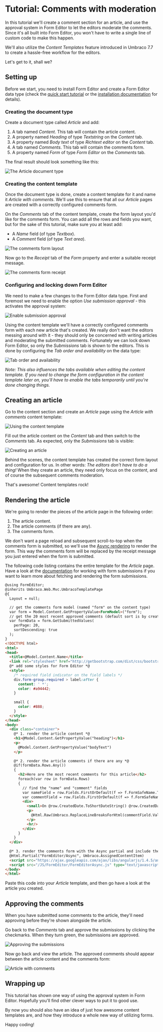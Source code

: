 # Tutorial: Comments with moderation

In this tutorial we'll create a comment section for an article, and use the approval system in Form Editor to let the editors moderate the comments. Since it's all built into Form Editor, you won't have to write a single line of custom code to make this happen.

We'll also utilize the *Content Templates* feature introduced in Umbraco 7.7 to create a hassle-free workflow for the editors.

Let's get to it, shall we?

## Setting up

Before we start, you need to install Form Editor and create a Form Editor data type (check the [quick start tutorial](QuickStart.md) or the [installation documentation](../Docs/install.md) for details). 

### Creating the document type

Create a document type called *Article* and add:

1. A tab named *Content*. This tab will contain the article content.
2. A property named *Heading* of type *Textstring* on the *Content* tab.
3. A property named *Body text* of type *Richtext editor* on the *Content* tab.
4. A tab named *Comments*. This tab will contain the comments form.
5. A property named *Form* of type *Form Editor* on the *Comments* tab.

The final result should look something like this:

![The Article document type](img/Approval/article-document-type.png)

### Creating the content template

Once the document type is done, create a content template for it and name it *Article with comments*. We'll use this to ensure that all our *Article* pages are created with a correctly configured comments form.

On the *Comments* tab of the content template, create the form layout you'd like for the comments form. You can add all the rows and fields you want, but for the sake of this tutorial, make sure you at least add:

* A *Name* field (of type *Textbox*).
* A *Comment* field (of type *Text area*).

![The comments form layout](img/Approval/article-content-template-form-layout.png)

Now go to the *Receipt* tab of the *Form* property and enter a suitable receipt message.

![The comments form receipt](img/Approval/article-content-template-form-receipt.png)

### Configuring and locking down Form Editor

We need to make a few changes to the Form Editor data type. First and foremost we need to enable the option *Use submission approval* - this activates the approval system:

![Enable submission approval](img/Approval/data-type-submission-approval.png)

Using the content template we'll have a correctly configured comments form with each new article that's created. We really don't want the editors messing around with it - they should only be concerned with writing articles and moderating the submitted comments. Fortunately we can lock down Form Editor, so only the *Submissions* tab is shown to the editors. This is done by configuring the *Tab order and availability* on the data type:

![Tab order and availability](img/Approval/data-type-tab-availability.png)

*Note: This also influences the tabs available when editing the content template. If you need to change the form configuration in the content template later on, you'll have to enable the tabs temporarily until you're done changing things.*

## Creating an article

Go to the content section and create an *Article* page using the *Article with comments* content template: 

![Using the content template](img/Approval/using-the-content-template.png)

Fill out the article content on the *Content* tab and then switch to the *Comments* tab. As expected, only the *Submissions* tab is visible:

![Creating an article](img/Approval/creating-an-article.png)

Behind the scenes, the content template has created the correct form layout and configuration for us. In other words: *The editors don't have to do a thing!* When they create an article, they need only focus on the content, and of course the subsequent comments moderation. 

That's awesome! Content templates rock!

## Rendering the article

We're going to render the pieces of the article page in the following order:

1. The article content.
2. The article comments (if there are any).
3. The comments form.

We don't want a page reload and subsequent scroll-to-top when the comments form is submitted, so we'll use the [Async rendering](../Docs/render.md) to render the form. This way the comments form will be replaced by the receipt message you just entered when the form is submitted.

The following code listing contains the entire template for the *Article* page. Have a look at the [documentation](../Docs/submissions_list.md) for working with form submissions if you want to learn more about fetching and rendering the form submissions.

```html
@using FormEditor;
@inherits Umbraco.Web.Mvc.UmbracoTemplatePage
@{
  Layout = null;

  // get the comments form model (named "form" on the content type)
  var form = Model.Content.GetPropertyValue<FormModel>("form");
  // get the 20 most recent approved comments (default sort is by creation date) 
  var formData = form.GetSubmittedValues(
    perPage: 20, 
    sortDescending: true
  );  
}
<!DOCTYPE html>
<html>
<head>
  <title>@Model.Content.Name</title>
  <link rel="stylesheet" href="http://getbootstrap.com/dist/css/bootstrap.min.css"/>
  @* add some styles for Form Editor *@
  <style>
    /* required field indicator on the field labels */
    div.form-group.required > label:after {
      content: ' *';
      color: #a94442;
    }
    
    small {
      color: #888;
    }
  </style>
</head>
<body>
  <div class="container">
    @* 1. render the article content *@
    <h1>@Model.Content.GetPropertyValue("heading")</h1>
    <p>
      @Model.Content.GetPropertyValue("bodyText")
    </p>
  
    @* 2. render the article comments if there are any *@
    @if(formData.Rows.Any())
    {
      <h2>Here are the most recent comments for this article</h2>
      foreach(var row in formData.Rows)
      {
        // find the "name" and "comment" fields
        var nameField = row.Fields.FirstOrDefault(f => f.FormSafeName.ToLowerInvariant().Contains("name"));
        var commentField = row.Fields.FirstOrDefault(f => f.FormSafeName.ToLowerInvariant().Contains("comment"));
        <div>
          <small>On @row.CreatedDate.ToShortDateString() @row.CreatedDate.ToShortTimeString(), <strong>@nameField.Value</strong> wrote:</small>
          <p>
            @Html.Raw(Umbraco.ReplaceLineBreaksForHtml(commentField.Value ?? ""))
          </p>
          <hr/>
        </div>
      }
    }
  </div>
  
  @* 3. render the comments form with the Async partial and include the relevant assets *@
  @Html.Partial("FormEditor/Async", Umbraco.AssignedContentItem)
  <script src="https://ajax.googleapis.com/ajax/libs/angularjs/1.4.5/angular.min.js"></script>
  <script src="/JS/FormEditor/FormEditorAsync.js" type="text/javascript"></script>
</body>
</html>
```

Paste this code into your *Article* template, and then go have a look at the article you created. 

## Approving the comments

When you have submitted some comments to the article, they'll need approving before they're shown alongside the article. 

Go back to the *Comments* tab and approve the submissions by clicking the checkmarks. When they turn green, the submissions are approved. 

![Approving the submissions](img/Approval/approve-submissions.png)

Now go back and view the article. The approved comments should appear between the article content and the comments form:

![Article with comments](img/Approval/article-with-comments.png)

## Wrapping up

This tutorial has shown one way of using the approval system in Form Editor. Hopefully you'll find other clever ways to put it to good use. 

By now you should also have an idea of just how awesome content templates are, and how they introduce a whole new way of utilizing forms. 

Happy coding!